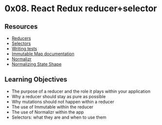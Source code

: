 # 0x08. React Redux reducer+selector

## Resources

- [Reducers](https://intranet.alxswe.com/rltoken/SzgQcaVZ6qtF1ccU-S2DiA 'Reducers')
- [Selectors](https://intranet.alxswe.com/rltoken/m3ctiAA74QV6YYqZ8YBZTQ 'Selectors')
- [Writing tests](https://intranet.alxswe.com/rltoken/E5mFy6WxHnMfIwxYhy2gzw 'Writing tests')
- [Immutable Map documentation](https://intranet.alxswe.com/rltoken/oeA22lgPb_GvU1nOzWoA3w 'Immutable Map documentation')
- [Normalizr](https://intranet.alxswe.com/rltoken/fmN8EIQtqvKbLVgJuRyM0Q 'Normalizr')
- [Normalizing State Shape](https://intranet.alxswe.com/rltoken/wCbecNeGJhMu3hu38S7RCw 'Normalizing State Shape')

## Learning Objectives

- The purpose of a reducer and the role it plays within your application
- Why a reducer should stay as pure as possible
- Why mutations should not happen within a reducer
- The use of Immutable within the reducer
- The use of Normalizr within the app
- Selectors: what they are and when to use them
